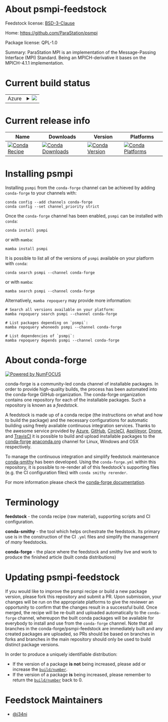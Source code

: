 About psmpi-feedstock
=====================

Feedstock license: [BSD-3-Clause](https://github.com/conda-forge/psmpi-feedstock/blob/main/LICENSE.txt)

Home: https://github.com/ParaStation/psmpi

Package license: QPL-1.0

Summary: ParaStation MPI is an implementation of the Message-Passing Interface (MPI) Standard. Being an MPICH-derivative it bases on the MPICH-4.1.1 implementation.

Current build status
====================


<table>
    
  <tr>
    <td>Azure</td>
    <td>
      <details>
        <summary>
          <a href="https://dev.azure.com/conda-forge/feedstock-builds/_build/latest?definitionId=24471&branchName=main">
            <img src="https://dev.azure.com/conda-forge/feedstock-builds/_apis/build/status/psmpi-feedstock?branchName=main">
          </a>
        </summary>
        <table>
          <thead><tr><th>Variant</th><th>Status</th></tr></thead>
          <tbody><tr>
              <td>linux_64</td>
              <td>
                <a href="https://dev.azure.com/conda-forge/feedstock-builds/_build/latest?definitionId=24471&branchName=main">
                  <img src="https://dev.azure.com/conda-forge/feedstock-builds/_apis/build/status/psmpi-feedstock?branchName=main&jobName=linux&configuration=linux%20linux_64_" alt="variant">
                </a>
              </td>
            </tr>
          </tbody>
        </table>
      </details>
    </td>
  </tr>
</table>

Current release info
====================

| Name | Downloads | Version | Platforms |
| --- | --- | --- | --- |
| [![Conda Recipe](https://img.shields.io/badge/recipe-psmpi-green.svg)](https://anaconda.org/conda-forge/psmpi) | [![Conda Downloads](https://img.shields.io/conda/dn/conda-forge/psmpi.svg)](https://anaconda.org/conda-forge/psmpi) | [![Conda Version](https://img.shields.io/conda/vn/conda-forge/psmpi.svg)](https://anaconda.org/conda-forge/psmpi) | [![Conda Platforms](https://img.shields.io/conda/pn/conda-forge/psmpi.svg)](https://anaconda.org/conda-forge/psmpi) |

Installing psmpi
================

Installing `psmpi` from the `conda-forge` channel can be achieved by adding `conda-forge` to your channels with:

```
conda config --add channels conda-forge
conda config --set channel_priority strict
```

Once the `conda-forge` channel has been enabled, `psmpi` can be installed with `conda`:

```
conda install psmpi
```

or with `mamba`:

```
mamba install psmpi
```

It is possible to list all of the versions of `psmpi` available on your platform with `conda`:

```
conda search psmpi --channel conda-forge
```

or with `mamba`:

```
mamba search psmpi --channel conda-forge
```

Alternatively, `mamba repoquery` may provide more information:

```
# Search all versions available on your platform:
mamba repoquery search psmpi --channel conda-forge

# List packages depending on `psmpi`:
mamba repoquery whoneeds psmpi --channel conda-forge

# List dependencies of `psmpi`:
mamba repoquery depends psmpi --channel conda-forge
```


About conda-forge
=================

[![Powered by
NumFOCUS](https://img.shields.io/badge/powered%20by-NumFOCUS-orange.svg?style=flat&colorA=E1523D&colorB=007D8A)](https://numfocus.org)

conda-forge is a community-led conda channel of installable packages.
In order to provide high-quality builds, the process has been automated into the
conda-forge GitHub organization. The conda-forge organization contains one repository
for each of the installable packages. Such a repository is known as a *feedstock*.

A feedstock is made up of a conda recipe (the instructions on what and how to build
the package) and the necessary configurations for automatic building using freely
available continuous integration services. Thanks to the awesome service provided by
[Azure](https://azure.microsoft.com/en-us/services/devops/), [GitHub](https://github.com/),
[CircleCI](https://circleci.com/), [AppVeyor](https://www.appveyor.com/),
[Drone](https://cloud.drone.io/welcome), and [TravisCI](https://travis-ci.com/)
it is possible to build and upload installable packages to the
[conda-forge](https://anaconda.org/conda-forge) [anaconda.org](https://anaconda.org/)
channel for Linux, Windows and OSX respectively.

To manage the continuous integration and simplify feedstock maintenance
[conda-smithy](https://github.com/conda-forge/conda-smithy) has been developed.
Using the ``conda-forge.yml`` within this repository, it is possible to re-render all of
this feedstock's supporting files (e.g. the CI configuration files) with ``conda smithy rerender``.

For more information please check the [conda-forge documentation](https://conda-forge.org/docs/).

Terminology
===========

**feedstock** - the conda recipe (raw material), supporting scripts and CI configuration.

**conda-smithy** - the tool which helps orchestrate the feedstock.
                   Its primary use is in the construction of the CI ``.yml`` files
                   and simplify the management of *many* feedstocks.

**conda-forge** - the place where the feedstock and smithy live and work to
                  produce the finished article (built conda distributions)


Updating psmpi-feedstock
========================

If you would like to improve the psmpi recipe or build a new
package version, please fork this repository and submit a PR. Upon submission,
your changes will be run on the appropriate platforms to give the reviewer an
opportunity to confirm that the changes result in a successful build. Once
merged, the recipe will be re-built and uploaded automatically to the
`conda-forge` channel, whereupon the built conda packages will be available for
everybody to install and use from the `conda-forge` channel.
Note that all branches in the conda-forge/psmpi-feedstock are
immediately built and any created packages are uploaded, so PRs should be based
on branches in forks and branches in the main repository should only be used to
build distinct package versions.

In order to produce a uniquely identifiable distribution:
 * If the version of a package **is not** being increased, please add or increase
   the [``build/number``](https://docs.conda.io/projects/conda-build/en/latest/resources/define-metadata.html#build-number-and-string).
 * If the version of a package **is** being increased, please remember to return
   the [``build/number``](https://docs.conda.io/projects/conda-build/en/latest/resources/define-metadata.html#build-number-and-string)
   back to 0.

Feedstock Maintainers
=====================

* [@j34ni](https://github.com/j34ni/)


<!-- dummy commit to enable rerendering -->


